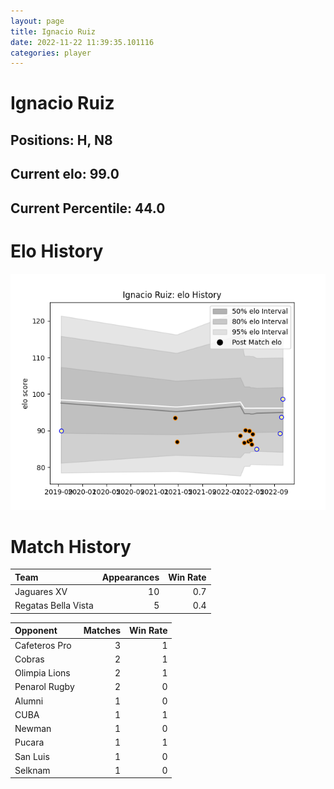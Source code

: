 ```yaml
---  
layout: page  
title: Ignacio Ruiz  
date: 2022-11-22 11:39:35.101116  
categories: player  
---
```

# Ignacio Ruiz

## Positions: H, N8

## Current elo: 99.0

## Current Percentile: 44.0

# Elo History


![elo history](history_IgnacioRuiz.png)
# Match History


| Team                |   Appearances |   Win Rate |
|:--------------------|--------------:|-----------:|
| Jaguares XV         |            10 |        0.7 |
| Regatas Bella Vista |             5 |        0.4 |

| Opponent      |   Matches |   Win Rate |
|:--------------|----------:|-----------:|
| Cafeteros Pro |         3 |          1 |
| Cobras        |         2 |          1 |
| Olimpia Lions |         2 |          1 |
| Penarol Rugby |         2 |          0 |
| Alumni        |         1 |          0 |
| CUBA          |         1 |          1 |
| Newman        |         1 |          0 |
| Pucara        |         1 |          1 |
| San Luis      |         1 |          0 |
| Selknam       |         1 |          0 |